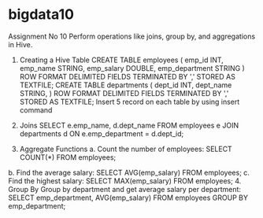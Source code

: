 # bigdata10
Assignment No 10
Perform operations like joins, group by, and aggregations in Hive.
1. Creating a Hive Table
CREATE TABLE employees (
emp_id INT,
emp_name STRING,
emp_salary DOUBLE,
emp_department STRING
) ROW FORMAT DELIMITED
FIELDS TERMINATED BY ','
STORED AS TEXTFILE;
CREATE TABLE departments (
dept_id INT,
dept_name STRING,
) ROW FORMAT DELIMITED
FIELDS TERMINATED BY ','
STORED AS TEXTFILE;
Insert 5 record on each table by using insert command
2. Joins
SELECT e.emp_name, d.dept_name
FROM employees e
JOIN departments d
ON e.emp_department = d.dept_id;

3. Aggregate Functions
a. Count the number of employees:
SELECT COUNT(*) FROM employees;

b. Find the average salary:
SELECT AVG(emp_salary) FROM employees;
c. Find the highest salary:
SELECT MAX(emp_salary) FROM employees;
4. Group By
Group by department and get average salary per department:
SELECT emp_department, AVG(emp_salary) FROM employees GROUP BY emp_department;

